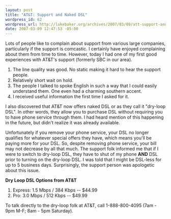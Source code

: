 ```yaml
--- 
layout: post
title: "AT&T: Support and Naked DSL"
wordpress_id: 62
wordpress_url: http://lukebaker.org/archives/2007/03/09/att-support-and-naked-dsl/
date: 2007-03-09 12:47:53 -05:00
---
```

Lots of people like to complain about support from various large companies, particularly if the support is comcastic.  I certainly have enjoyed complaining about them from time to time.  However, today I had one of my first good experiences with AT&T's support (formerly SBC in our area).

<ol>
	<li>The line quality was good.  No static making it hard to hear the support people.</li>
	<li>Relatively short wait on hold.</li>
	<li>The people I talked to spoke English in such a way that I could easily understand them.  One even had a charming southern accent.</li>
	<li>I received useful information the first time I asked for it.</li>
</ol>

I also discovered that AT&T now offers naked DSL or as they call it "dry-loop DSL".  In other words, they allow you to purchase DSL without requiring you to have phone service through them.  I had heard mention of this happening in the future, but didn't realize it was already available.

Unfortunately if you remove your phone service, your DSL no longer qualifies for whatever special offers they have, which means you'll be paying more for your DSL.  So, despite removing phone service, your bill may not decrease by all that much.  The support folk informed me that if I were to switch to dry-loop DSL, they have to shut of my phone <strong>AND</strong> DSL prior to turning on the dry-loop DSL.  I was told that I might be DSL-less for up to 5 business days.  Surprisingly, the support person was apologetic about this issue.

<strong>Dry Loop DSL Options from AT&T</strong>
<ol>
	<li>Express: 1.5 Mbps / 384 Kbps -- $44.99</li>
	<li>Pro: 3.0 Mbps / 512 Kbps -- $49.99</li>
</ol>

To talk directly to the dry-loop folk at AT&T, call 1-888-800-4095 (7am - 9pm M-F; 8am - 5pm Saturday).


